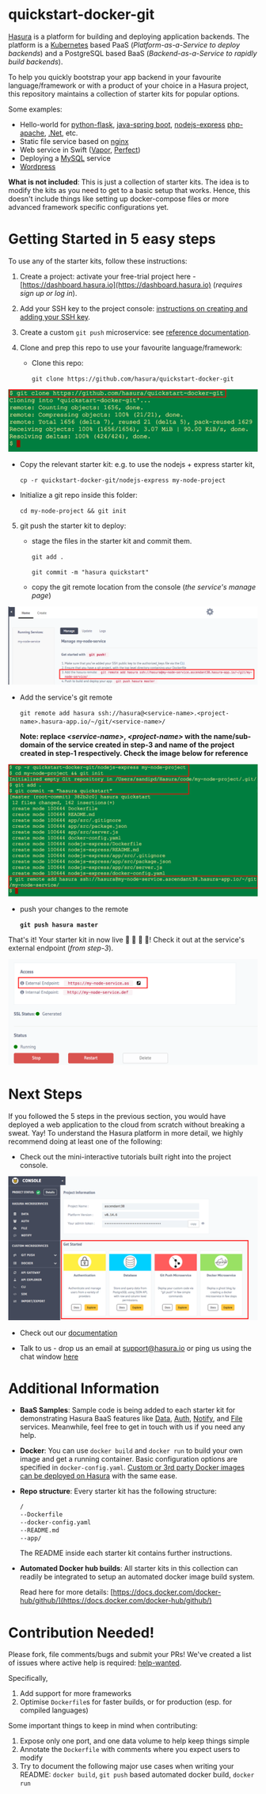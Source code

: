 # quickstart-docker-git

[Hasura](https://hasura.io) is a platform for building and deploying application backends. The platform is a [Kubernetes](https://kubernetes.io) based PaaS (*Platform-as-a-Service to deploy backends*) and a PostgreSQL based BaaS (*Backend-as-a-Service to rapidly build backends*).

To help you quickly bootstrap your app backend in your favourite language/framework or with a product of your choice in a Hasura project, this repository maintains a collection of starter kits for popular options.

Some examples:
- Hello-world for [python-flask](https://github.com/hasura/quickstart-docker-git/tree/master/python-flask), [java-spring boot](https://github.com/hasura/quickstart-docker-git/tree/master/java-spring-boot), [nodejs-express](https://github.com/hasura/quickstart-docker-git/tree/master/nodejs-express) [php-apache](https://github.com/hasura/quickstart-docker-git/tree/master/php-apache), [.Net](https://github.com/hasura/quickstart-docker-git/tree/master/csharp-aspnet), etc.
- Static file service based on [nginx](https://github.com/hasura/quickstart-docker-git/tree/master/nginx)
- Web service in Swift ([Vapor](https://github.com/hasura/quickstart-docker-git/tree/master/swift-vapor), [Perfect](https://github.com/hasura/quickstart-docker-git/tree/master/swift-perfect))
- Deploying a [MySQL](https://github.com/hasura/quickstart-docker-git/tree/master/mysql) service
- [Wordpress](https://github.com/hasura/quickstart-docker-git/tree/master/wordpress)

**What is not included**: This is just a collection of starter kits. The idea is to modify the kits as you need to get to a basic setup that works. Hence, this doesn't include things like setting up docker-compose files or more advanced framework specific configurations yet.

# Getting Started in 5 easy steps

To use any of the starter kits, follow these instructions:

1. Create a project: activate your free-trial project here - [https://dashboard.hasura.io](https://dashboard.hasura.io) (*requires sign up or log in*).

2. Add your SSH key to the project console: [instructions on creating and adding your SSH key](https://docs.hasura.io/0.14/ref/cli/adding-SSH-keys-to-a-project.html).

3. Create a custom ``git push`` microservice: see [reference documentation](https://docs.hasura.io/0.14/ref/custom-microservices/creating-git-push-microservices.html#adding-a-git-push-enabled-service).

4. Clone and prep this repo to use your favourite language/framework:
     
   - Clone this repo:
     
     ``git clone https://github.com/hasura/quickstart-docker-git``

![git clone](_docs/quickstart-git-clone.png)

   - Copy the relevant starter kit: e.g. to use the nodejs + express starter kit,
  
     ``cp -r quickstart-docker-git/nodejs-express my-node-project``

   - Initialize a git repo inside this folder:
     
     ``cd my-node-project && git init``

5. git push the starter kit to deploy:

   - stage the files in the starter kit and commit them.
     
     ``git add . ``
     
     ``git commit -m "hasura quickstart" ``

   - copy the git remote location from the console (*the service's manage page*)
     
![git remote location](_docs/quickstart-console-git-remote.png)
     
   - Add the service's git remote

     ``git remote add hasura ssh://hasura@<service-name>.<project-name>.hasura-app.io/~/git/<service-name>/``
     
     **Note: replace *\<service-name>*, *\<project-name>* with the name/sub-domain of the service created in step-3 and name of the project created in step-1 respectively. Check the image below for reference**

![modify repo](_docs/quickstart-repo-prepare.png)

   - push your changes to the remote

     **``git push hasura master``**
     
That's it! Your starter kit in now live :balloon: :tada: :beers: :balloon:! Check it out at the service's external endpoint (*from step-3*).

![external endpoint](_docs/quickstart-console-external-endpoint.png)

# Next Steps

If you followed the 5 steps in the previous section, you would have deployed a web application to the cloud from scratch without breaking a sweat. Yay! To understand the Hasura platform in more detail, we highly recommend doing at least one of the following:

- Check out the mini-interactive tutorials built right into the project console.

![Console interactive tutorials](_docs/quickstart-console-explore.png)

- Check out our [documentation](https://docs.hasura.io)

- Talk to us - drop us an email at support@hasura.io or ping us using the chat window [here](https://hasura.io)

# Additional Information

- **BaaS Samples**: Sample code is being added to each starter kit for demonstrating Hasura BaaS features like [Data](https://docs.hasura.io/0.14/ref/hasura-microservices/data/index.html), [Auth](https://docs.hasura.io/0.14/ref/hasura-microservices/auth/index.html), [Notify](https://docs.hasura.io/0.14/ref/hasura-microservices/notify/index.html), and [File](https://docs.hasura.io/0.14/ref/hasura-microservices/filestore/index.html) services. Meanwhile, feel free to get in touch with us if you need any help.

- **Docker**: You can use ``docker build`` and ``docker run`` to build your own image and get a running container. Basic configuration options are specified in ``docker-config.yaml``. [Custom or 3rd party Docker images can be deployed on Hasura](https://docs.hasura.io/0.14/ref/custom-microservices/creating-docker-microservices.html) with the same ease.

- **Repo structure**: Every starter kit has the following structure:
  ```
  /
  --Dockerfile
  --docker-config.yaml
  --README.md
  --app/
  ```

  The README inside each starter kit contains further instructions.
  
- **Automated Docker hub builds**: All starter kits in this collection can readily be integrated to setup an automated docker image build system.
  
  Read here for more details:
  [https://docs.docker.com/docker-hub/github/](https://docs.docker.com/docker-hub/github/)


# Contribution Needed!

Please fork, file comments/bugs and submit your PRs!  We've created a list of
issues where active help is required:
[help-wanted](https://github.com/hasura/quickstart-docker-git/issues?q=is%3Aissue+is%3Aopen+label%3Ahelp-wanted).

Specifically,

1. Add support for more frameworks
2. Optimise ``Dockerfile``s for faster builds, or for production (esp. for compiled languages)

Some important things to keep in mind when contributing:

1. Expose only one port, and one data volume to help keep things simple
2. Annotate the ``Dockerfile`` with comments where you expect users to modify
3. Try to document the following major use cases when writing your README: ``docker build``, ``git push`` based automated docker build, ``docker run``